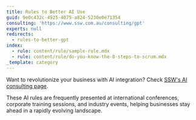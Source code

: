 ```yaml
---
title: Rules to Better AI Use
guid: 9e0c432c-4925-4075-a824-5230e0e71354
consulting: 'https://www.ssw.com.au/consulting/gpt'
experts: null
redirects:
  - rules-to-better-gpt
index:
  - rule: content/rule/sample-rule.mdx
  - rule: content/rule/do-you-know-the-8-steps-to-scrum.mdx
_template: category
---
```


Want to revolutionize your business with AI integration? Check [SSW's AI consulting page](https://www.ssw.com.au/consulting/artificial-intelligence).

These AI rules are frequently presented at international conferences, corporate training sessions, and industry events, helping businesses stay ahead in a rapidly evolving landscape.
